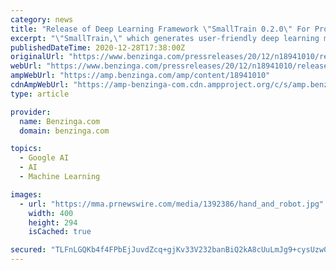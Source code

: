 ```yaml
---
category: news
title: "Release of Deep Learning Framework \"SmallTrain 0.2.0\" For Professional/Commercial Use"
excerpt: "\"SmallTrain,\" which generates user-friendly deep learning models for high accuracy and high functionality as a standalone deep learning library and as a wrapper for TensorFlow and PyTorch."
publishedDateTime: 2020-12-28T17:38:00Z
originalUrl: "https://www.benzinga.com/pressreleases/20/12/n18941010/release-of-deep-learning-framework-smalltrain-0-2-0-for-professionalcommercial-use"
webUrl: "https://www.benzinga.com/pressreleases/20/12/n18941010/release-of-deep-learning-framework-smalltrain-0-2-0-for-professionalcommercial-use"
ampWebUrl: "https://amp.benzinga.com/amp/content/18941010"
cdnAmpWebUrl: "https://amp-benzinga-com.cdn.ampproject.org/c/s/amp.benzinga.com/amp/content/18941010"
type: article

provider:
  name: Benzinga.com
  domain: benzinga.com

topics:
  - Google AI
  - AI
  - Machine Learning

images:
  - url: "https://mma.prnewswire.com/media/1392386/hand_and_robot.jpg"
    width: 400
    height: 294
    isCached: true

secured: "TLFnLGQKb4f4FPbEjJuvdZcq+gjKv33V232banBiQ2kA8cUuLmJg9+cysUzw0JAEKtI5W7E4ZSF5oUwczkqW/t8zK42ezCM5Jx/C5/i+DSbhOy01c4QnssN7srXOFBCfHZcYqa+W4dDOE7rh8fy8crHXxOvue5RLvnb/CLR0D1TNh1RHNst2iJUw9+ZoeCiAx6UbmJ1yse0bARhdV26AcTQ64wC3Q4l4TbLWEtxVFVD6nGww6FiJ1TsM80HMVV1S3cY8/n5xgJMW/oqPzLlQlfRCQgg8utJl8Uh8oidf1eqlpYl6RoHcrCBKAk7uyUfqQX88qGuY+BAvF+AhaNfXQupIlKJ36vkI8Z17b7kXQ0E=;+jMa69qv5SIMlV/kr2lJpQ=="
---
```


